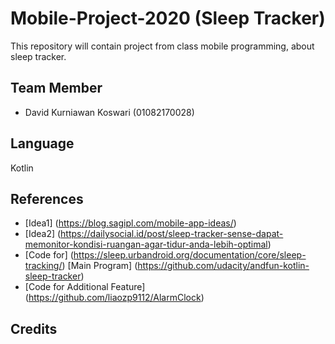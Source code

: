 # Mobile-Project-2020 (Sleep Tracker)
This repository will contain project from class mobile programming, about sleep tracker.

## Team Member
- David Kurniawan Koswari (01082170028)


## Language
Kotlin

## References
- [Idea1] (https://blog.sagipl.com/mobile-app-ideas/)
- [Idea2] (https://dailysocial.id/post/sleep-tracker-sense-dapat-memonitor-kondisi-ruangan-agar-tidur-anda-lebih-optimal)
- [Code for] (https://sleep.urbandroid.org/documentation/core/sleep-tracking/) [Main Program] (https://github.com/udacity/andfun-kotlin-sleep-tracker)
- [Code for Additional Feature] (https://github.com/liaozp9112/AlarmClock)

## Credits
